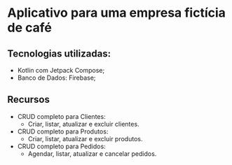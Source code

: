 # Aplicativo para uma empresa fictícia de café

## Tecnologias utilizadas:
- Kotlin com Jetpack Compose;
- Banco de Dados: Firebase;

## Recursos
- CRUD completo para Clientes:
  - Criar, listar, atualizar e excluir clientes.
- CRUD completo para Produtos:
  - Criar, listar, atualizar e excluir produtos.
- CRUD completo para Pedidos:
  - Agendar, listar, atualizar e cancelar pedidos.   

